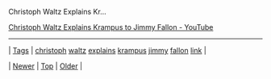 <!--
title: Christoph Waltz Explains Krampus to Jimmy Fallon - YouTube
date: 2020-06-28T15:27:00.056Z
tags: christoph, waltz, explains, krampus, jimmy, fallon, link
-->


Christoph Waltz Explains Kr...

[Christoph Waltz Explains Krampus to Jimmy Fallon - YouTube](http://m.youtube.com/watch?v=VbkGuCozc9M)

<!--BOTTOM-POST-NAVIGATION-->
---

| [Tags](tags.md) | [christoph](tag-christoph.md) [waltz](tag-waltz.md) [explains](tag-explains.md) [krampus](tag-krampus.md) [jimmy](tag-jimmy.md) [fallon](tag-fallon.md) [link](tag-link.md) |

| [Newer](105379246984.md) | [Top](index.md) | [Older](105456617324.md) |
